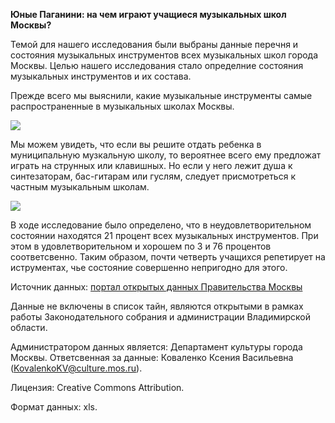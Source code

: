 <b>Юные Паганини: на чем играют учащиеся музыкальных школ Москвы? </b> 

Темой для нашего исследования были выбраны данные перечня и состояния музыкальных инструментов всех музыкальных школ города Москвы. Целью нашего исследования стало определние состояния музыкальных инструментов и их состава. 

Прежде всего мы выяснили, какие музыкальные инструменты самые распространенные в музыкальных школах Москвы.

<img src="https://cdn1.savepice.ru/uploads/2018/10/25/d46294e40c87bcd2c9d8f376d7e7c390-full.png"> 

Мы  можем увидеть, что если вы решите отдать ребенка в муниципальную музкальную школу, то вероятнее всего ему предложат играть на струнных или клавишных. Но если у него лежит душа к синтезаторам, бас-гитарам или гуслям, следует присмотреться к частным музыкальным школам.  

<img src="https://cdn1.savepice.ru/uploads/2018/10/25/57481f70f9ace5d44bec195aeba3862b-full.png"> 

В ходе исследование было определено, что в неудовлетворительном состоянии находятся 21 процент всех музыкальных инструментов. При этом в удовлетворительном и хорошем по 3 и 76 процентов соответсвенно. Таким образом, почти четверть учащихся репетирует на иструментах, чье состояние совершенно непригодно для этого.


Источник данных: <a href="https://data.mos.ru/">портал открытых данных Правительства Москвы</a>

Данные не включены в список тайн, являются открытыми в рамках работы Законодательного собрания и администрации Владимирской области.

Администратором данных является: Департамент культуры города Москвы. Ответсвенная за данные: Коваленко Ксения Васильевна (KovalenkoKV@culture.mos.ru).

Лицензия: Creative Commons Attribution.

Формат данных: xls.

